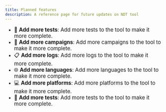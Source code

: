 ```yaml
---
title: Planned features
description: A reference page for future updates on NDT tool
---
```


<div style="font-size: 1.2em;">

- 🧪 **Add more tests**: Add more tests to the tool to make it more complete.
- 📢 **Add more campaigns**: Add more campaigns to the tool to make it more complete.
- 📋 **Add more logs**: Add more logs to the tool to make it more complete.
- 🌐 **Add more languages**: Add more languages to the tool to make it more complete.
- 💻 **Add more platforms**: Add more platforms to the tool to make it more complete.
- 🧪 **Add more tests**: Add more tests to the tool to make it more complete.
</div>
